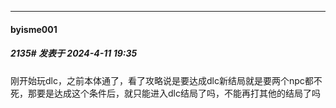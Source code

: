 ﻿
*****

####  byisme001  
##### 2135#       发表于 2024-4-11 19:35

刚开始玩dlc，之前本体通了，看了攻略说是要达成dlc新结局就是要两个npc都不死，那要是达成这个条件后，就只能进入dlc结局了吗，不能再打其他的结局了吗

